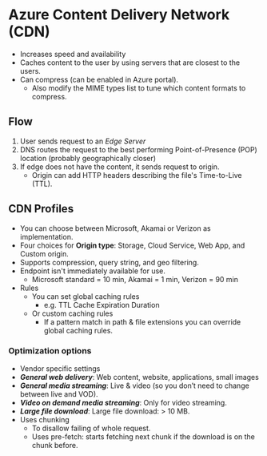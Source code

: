 
# Azure Content Delivery Network (CDN)

- Increases speed and availability
- Caches content to the user by using servers that are closest to the users.
- Can compress (can be enabled in Azure portal).
  - Also modify the MIME types list to tune which content formats to compress.

## Flow

1. User sends request to an *Edge Server*
2. DNS routes the request to the best performing Point-of-Presence (POP) location (probably geographically closer)
3. If edge does not have the content, it sends request to origin.
   - Origin can add HTTP headers describing the file's Time-to-Live (TTL).

## CDN Profiles

- You can choose between Microsoft, Akamai or Verizon as implementation.
- Four choices for **Origin type**: Storage, Cloud Service, Web App, and Custom origin.
- Supports compression, query string, and geo filtering.
- Endpoint isn't immediately available for use.
  - Microsoft standard = 10 min, Akamai = 1 min, Verizon = 90 min
- Rules
  - You can set global caching rules
    - e.g. TTL Cache Expiration Duration
  - Or custom caching rules
    - If a pattern match in path & file extensions you can override global caching rules.

### Optimization options

- Vendor specific settings
- ***General web delivery***: Web content, website, applications, small images
- ***General media streaming***: Live & video (so  you don’t need to change between live and VOD).
- ***Video on demand media streaming***: Only for video streaming.
- ***Large file download***: Large file download: > 10 MB.
- Uses chunking
  - To disallow failing of whole request.
  - Uses pre-fetch: starts fetching next chunk if the download is on the chunk before.

